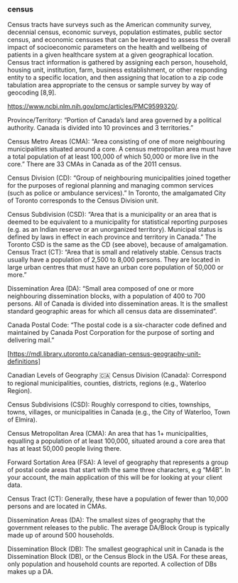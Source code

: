 


### census

Census tracts have surveys such as the American community survey, decennial census, economic surveys, population estimates, public sector census, and economic censuses that can be leveraged to assess the overall impact of socioeconomic parameters on the health and wellbeing of patients in a given healthcare system at a given geographical location. Census tract information is gathered by assigning each person, household, housing unit, institution, farm, business establishment, or other responding entity to a specific location, and then assigning that location to a zip code tabulation area appropriate to the census or sample survey by way of geocoding [8,9].


https://www.ncbi.nlm.nih.gov/pmc/articles/PMC9599320/. 


Province/Territory: “Portion of Canada’s land area governed by a political authority. Canada is divided into 10 provinces and 3 territories.”

Census Metro Areas (CMA): “Area consisting of one of more neighbouring municipalities situated around a core. A census metropolitan area must have a total population of at least 100,000 of which 50,000 or more live in the core.” There are 33 CMAs in Canada as of the 2011 census.

Census Division (CD): “Group of neighbouring municipalities joined together for the purposes of regional planning and managing common services (such as police or ambulance services).” In Toronto, the amalgamated City of Toronto corresponds to the Census Division unit.

Census Subdivision (CSD): “Area that is a municipality or an area that is deemed to be equivalent to a municipality for statistical reporting purposes (e.g. as an Indian reserve or an unorganized territory). Municipal status is defined by laws in effect in each province and territory in Canada.” The Toronto CSD is the same as the CD (see above), because of amalgamation.
Census Tract (CT): “Area that is small and relatively stable. Census tracts usually have a population of 2,500 to 8,000 persons. They are located in large urban centres that must have an urban core population of 50,000 or more.”

Dissemination Area (DA): “Small area composed of one or more neighbouring dissemination blocks, with a population of 400 to 700 persons. All of Canada is divided into dissemination areas. It is the smallest standard geographic 
areas for which all census data are disseminated”.

Canada Postal Code: “The postal code is a six-character code defined and maintained by Canada Post Corporation for the purpose of sorting and delivering mail.”


[https://mdl.library.utoronto.ca/canadian-census-geography-unit-definitions]

Canadian Levels of Geography  🇨🇦
Census Division (Canada):
Correspond to regional municipalities, counties, districts, regions (e.g., Waterloo Region). 

 

Census Subdivisions (CSD):
Roughly correspond to cities, townships, towns, villages, or municipalities in Canada (e.g., the City of Waterloo, Town of Elmira).

 

Census Metropolitan Area (CMA):
An area that has 1+ municipalities, equalling a population of at least 100,000, situated around a core area that has at least 50,000 people living there.

 

Forward Sortation Area (FSA):
A level of geography that represents a group of postal code areas that start with the same three characters, e.g “M4B”. In your account, the main application of this will be for looking at your client data.

 

Census Tract (CT):
Generally, these have a population of fewer than 10,000 persons and are located in CMAs.

 

Dissemination Areas (DA):
The smallest sizes of geography that the government releases to the public. The average DA/Block Group is typically made up of around 500 households. 

 

Dissemination Block (DB):
The smallest geographical unit in Canada is the Dissemination Block (DB), or the Census Block in the USA. For these areas, only population and household counts are reported. A collection of DBs makes up a DA.




